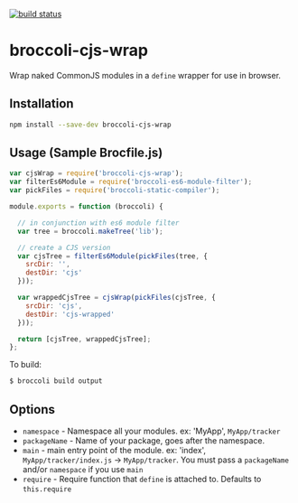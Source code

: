 [![build status](https://secure.travis-ci.org/kmiyashiro/broccoli-cjs-wrap.png)](http://travis-ci.org/kmiyashiro/broccoli-cjs-wrap)

broccoli-cjs-wrap
==========================

Wrap naked CommonJS modules in a `define` wrapper for use in browser.

Installation
------------

```sh
npm install --save-dev broccoli-cjs-wrap
```

Usage (Sample Brocfile.js)
--------------------------

```js
var cjsWrap = require('broccoli-cjs-wrap');
var filterEs6Module = require('broccoli-es6-module-filter');
var pickFiles = require('broccoli-static-compiler');

module.exports = function (broccoli) {

  // in conjunction with es6 module filter
  var tree = broccoli.makeTree('lib');

  // create a CJS version
  var cjsTree = filterEs6Module(pickFiles(tree, {
    srcDir: '',
    destDir: 'cjs'
  }));

  var wrappedCjsTree = cjsWrap(pickFiles(cjsTree, {
    srcDir: 'cjs',
    destDir: 'cjs-wrapped'
  }));

  return [cjsTree, wrappedCjsTree];
};
```

To build:

```sh
$ broccoli build output
```

Options
-------

- `namespace` - Namespace all your modules. ex: 'MyApp', `MyApp/tracker`
- `packageName` - Name of your package, goes after the namespace.
- `main` - main entry point of the module. ex: 'index', `MyApp/tracker/index.js` -> `MyApp/tracker`. You must pass a `packageName` and/or `namespace` if you use `main`
- `require` - Require function that `define` is attached to. Defaults to `this.require`
